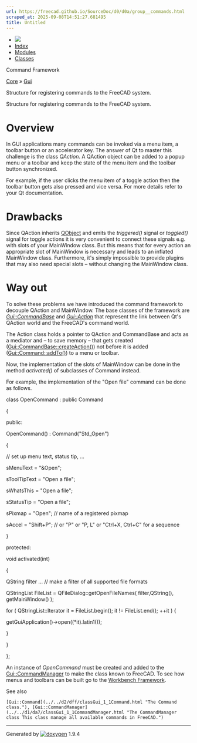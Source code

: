 ```yaml
---
url: https://freecad.github.io/SourceDoc/d0/d0a/group__commands.html
scraped_at: 2025-09-08T14:51:27.681495
title: Untitled
---
```


  * [ ![](https://www.freecad.org/svg/logo-freecad.svg) ](https://freecadweb.org "FreeCAD")
  * [Index](../../index.html "Index")
  * [Modules](../../modules.html "Modules list")
  * [Classes](../../annotated.html "Annotated list")

Command Framework

[Core](../../d4/d68/group__CORE.html) » [Gui](../../df/dd1/group__GUI.html)

Structure for registering commands to the FreeCAD system.

Structure for registering commands to the FreeCAD system.

#  Overview

In GUI applications many commands can be invoked via a menu item, a toolbar
button or an accelerator key. The answer of Qt to master this challenge is the
class _QAction_. A QAction object can be added to a popup menu or a toolbar
and keep the state of the menu item and the toolbar button synchronized.

For example, if the user clicks the menu item of a toggle action then the
toolbar button gets also pressed and vice versa. For more details refer to
your Qt documentation.

#  Drawbacks

Since QAction inherits [QObject](../../d9/d5b/classQObject.html) and emits the
_triggered()_ signal or _toggled()_ signal for toggle actions it is very
convenient to connect these signals e.g. with slots of your MainWindow class.
But this means that for every action an appropriate slot of MainWindow is
necessary and leads to an inflated MainWindow class. Furthermore, it's simply
impossible to provide plugins that may also need special slots – without
changing the MainWindow class.

#  Way out

To solve these problems we have introduced the command framework to decouple
QAction and MainWindow. The base classes of the framework are
_[Gui::CommandBase](../../d9/daa/classGui_1_1CommandBase.html "The CommandBase
class This lightweight class is the base class of all commands in FreeCAD.")_
and _[Gui::Action](../../de/d94/classGui_1_1Action.html "The Action class is
the link between Qt's QAction class and FreeCAD's command classes
\(Command\).")_ that represent the link between Qt's QAction world and the
FreeCAD's command world.

The Action class holds a pointer to QAction and CommandBase and acts as a
mediator and – to save memory – that gets created
([Gui::CommandBase::createAction()](../../d9/daa/classGui_1_1CommandBase.html#a9e447bea6f531fcf8ddc4b18287437cf))
not before it is added
([Gui::Command::addTo()](../../d2/dff/classGui_1_1Command.html#ae07ba9ae956a04300bb93591d26794b6))
to a menu or toolbar.

Now, the implementation of the slots of MainWindow can be done in the method
_activated()_ of subclasses of Command instead.

For example, the implementation of the "Open file" command can be done as
follows.

class OpenCommand : public Command

{

public:

OpenCommand() : Command("Std_Open")

{

// set up menu text, status tip, ...

sMenuText = "&Open";

sToolTipText = "Open a file";

sWhatsThis = "Open a file";

sStatusTip = "Open a file";

sPixmap = "Open"; // name of a registered pixmap

sAccel = "Shift+P"; // or "P" or "P, L" or "Ctrl+X, Ctrl+C" for a sequence

}

protected:

void activated(int)

{

QString filter ... // make a filter of all supported file formats

QStringList FileList = QFileDialog::getOpenFileNames( filter,QString(),
getMainWindow() );

for ( QStringList::Iterator it = FileList.begin(); it != FileList.end(); ++it
) {

getGuiApplication()->open((*it).latin1());

}

}

};

An instance of _OpenCommand_ must be created and added to the
[Gui::CommandManager](../../d1/da7/classGui_1_1CommandManager.html) to make
the class known to FreeCAD. To see how menus and toolbars can be built go to
the [Workbench Framework](../../d7/dc3/group__workbench.html).

See also

    [Gui::Command](../../d2/dff/classGui_1_1Command.html "The Command class."), [Gui::CommandManager](../../d1/da7/classGui_1_1CommandManager.html "The CommandManager class This class manage all available commands in FreeCAD.")

* * *

Generated by
[![doxygen](../../doxygen.svg)](https://www.doxygen.org/index.html) 1.9.4

